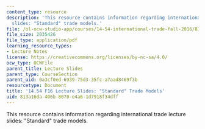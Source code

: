 ```yaml
---
content_type: resource
description: 'This resource contains information regarding international trade lecture
  slides: "Standard" trade models.'
file: /ol-ocw-studio-app/courses/14-54-international-trade-fall-2016/813a16da406b8070e4a61d7918f34dff_MIT14_54F16_Lecture_6.pdf
file_size: 2035426
file_type: application/pdf
learning_resource_types:
- Lecture Notes
license: https://creativecommons.org/licenses/by-nc-sa/4.0/
ocw_type: OCWFile
parent_title: Lecture Slides
parent_type: CourseSection
parent_uid: 0a3cf0ed-6939-75d3-35fc-a7aad8469f3b
resourcetype: Document
title: '14.54 F16 Lecture Slides: "Standard" Trade Models'
uid: 813a16da-406b-8070-e4a6-1d7918f34dff
---
```

This resource contains information regarding international trade lecture slides: "Standard" trade models.